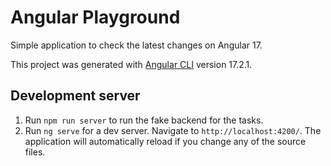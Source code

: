 # Angular Playground

Simple application to check the latest changes on Angular 17.

This project was generated with [Angular CLI](https://github.com/angular/angular-cli) version 17.2.1.

## Development server

1. Run `npm run server` to run the fake backend for the tasks.
2. Run `ng serve` for a dev server. Navigate to `http://localhost:4200/`. The application will automatically reload if you change any of the source files.
